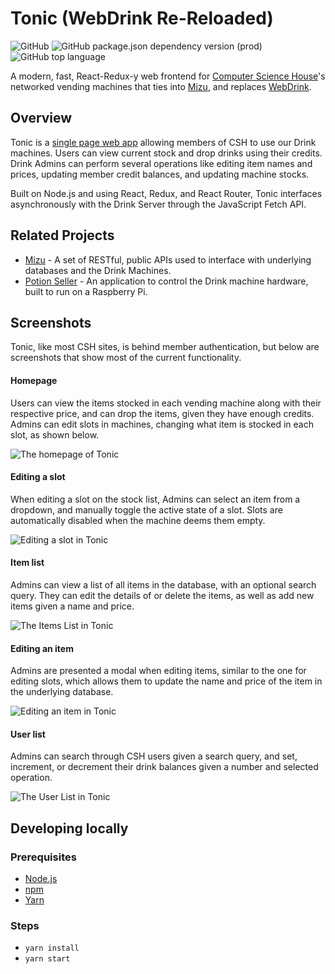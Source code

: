 # Tonic (WebDrink Re-Reloaded)

![GitHub](https://img.shields.io/github/license/ramzallan/tonic.svg)
![GitHub package.json dependency version (prod)](https://img.shields.io/github/package-json/dependency-version/ramzallan/tonic/react.svg)
![GitHub top language](https://img.shields.io/github/languages/top/ramzallan/tonic.svg?color=green)

A modern, fast, React-Redux-y web frontend for [Computer Science House](https://csh.rit.edu)'s networked vending machines that ties into [Mizu](https://github.com/zthart/mizu), and replaces [WebDrink](https://github.com/computersciencehouse/webdrink-2.0).


## Overview

Tonic is a [single page web app](https://en.wikipedia.org/wiki/Single-page_application) allowing members of CSH to use our Drink machines. Users can view current stock and drop drinks using their credits. Drink Admins can perform several operations like editing item names and prices, updating member credit balances, and updating machine stocks.

Built on Node.js and using React, Redux, and React Router, Tonic interfaces asynchronously with the Drink Server through the JavaScript Fetch API.


## Related Projects

- [Mizu](https://github.com/zthart/mizu) - A set of RESTful, public APIs used to interface with underlying databases and the Drink Machines.
- [Potion Seller](https://github.com/ramzallan/potion-seller) - An application to control the Drink machine hardware, built to run on a Raspberry Pi.

## Screenshots
Tonic, like most CSH sites, is behind member authentication, but below are screenshots that show most of the current functionality.

#### Homepage
Users can view the items stocked in each vending machine along with their respective price, and can drop the items, given they have enough credits. Admins can edit slots in machines, changing what item is stocked in each slot, as shown below.

![The homepage of Tonic](https://csh.rit.edu/~ram/tonic/tonic-homepage.jpg)

#### Editing a slot
When editing a slot on the stock list, Admins can select an item from a dropdown, and manually toggle the active state of a slot. Slots are automatically disabled when the machine deems them empty.

![Editing a slot in Tonic](https://csh.rit.edu/~ram/tonic/tonic-homepage-edit.jpg)

#### Item list
Admins can view a list of all items in the database, with an optional search query. They can edit the details of or delete the items, as well as add new items given a name and price.

![The Items List in Tonic](https://csh.rit.edu/~ram/tonic/tonic-items.jpg)

#### Editing an item
Admins are presented a modal when editing items, similar to the one for editing slots, which allows them to update the name and price of the item in the underlying database.

![Editing an item in Tonic](https://csh.rit.edu/~ram/tonic/tonic-items-edit.jpg)

#### User list
Admins can search through CSH users given a search query, and set, increment, or decrement their drink balances given a number and selected operation.

![The User List in Tonic](https://csh.rit.edu/~ram/tonic/tonic-users.jpg)


## Developing locally

### Prerequisites
- [Node.js](https://nodejs.org)
- [npm](https://npmjs.com)
- [Yarn](https://www.npmjs.com/package/yarn)

### Steps
- `yarn install`
- `yarn start`
